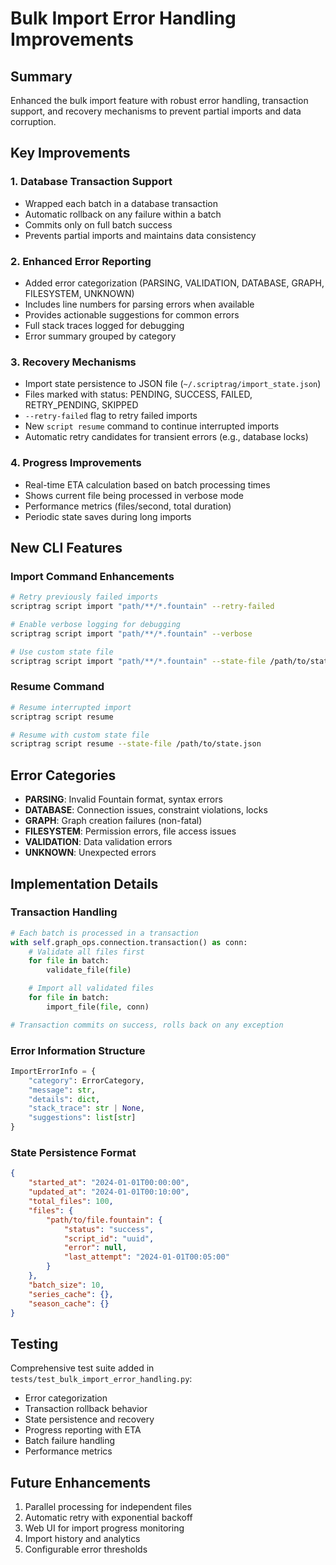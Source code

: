 # Bulk Import Error Handling Improvements

## Summary

Enhanced the bulk import feature with robust error handling, transaction support, and recovery mechanisms to prevent partial imports and data corruption.

## Key Improvements

### 1. Database Transaction Support

- Wrapped each batch in a database transaction
- Automatic rollback on any failure within a batch
- Commits only on full batch success
- Prevents partial imports and maintains data consistency

### 2. Enhanced Error Reporting

- Added error categorization (PARSING, VALIDATION, DATABASE, GRAPH, FILESYSTEM, UNKNOWN)
- Includes line numbers for parsing errors when available
- Provides actionable suggestions for common errors
- Full stack traces logged for debugging
- Error summary grouped by category

### 3. Recovery Mechanisms

- Import state persistence to JSON file (`~/.scriptrag/import_state.json`)
- Files marked with status: PENDING, SUCCESS, FAILED, RETRY_PENDING, SKIPPED
- `--retry-failed` flag to retry failed imports
- New `script resume` command to continue interrupted imports
- Automatic retry candidates for transient errors (e.g., database locks)

### 4. Progress Improvements

- Real-time ETA calculation based on batch processing times
- Shows current file being processed in verbose mode
- Performance metrics (files/second, total duration)
- Periodic state saves during long imports

## New CLI Features

### Import Command Enhancements

```bash
# Retry previously failed imports
scriptrag script import "path/**/*.fountain" --retry-failed

# Enable verbose logging for debugging
scriptrag script import "path/**/*.fountain" --verbose

# Use custom state file
scriptrag script import "path/**/*.fountain" --state-file /path/to/state.json
```

### Resume Command

```bash
# Resume interrupted import
scriptrag script resume

# Resume with custom state file
scriptrag script resume --state-file /path/to/state.json
```

## Error Categories

- **PARSING**: Invalid Fountain format, syntax errors
- **DATABASE**: Connection issues, constraint violations, locks
- **GRAPH**: Graph creation failures (non-fatal)
- **FILESYSTEM**: Permission errors, file access issues
- **VALIDATION**: Data validation errors
- **UNKNOWN**: Unexpected errors

## Implementation Details

### Transaction Handling

```python
# Each batch is processed in a transaction
with self.graph_ops.connection.transaction() as conn:
    # Validate all files first
    for file in batch:
        validate_file(file)

    # Import all validated files
    for file in batch:
        import_file(file, conn)

# Transaction commits on success, rolls back on any exception
```

### Error Information Structure

```python
ImportErrorInfo = {
    "category": ErrorCategory,
    "message": str,
    "details": dict,
    "stack_trace": str | None,
    "suggestions": list[str]
}
```

### State Persistence Format

```json
{
    "started_at": "2024-01-01T00:00:00",
    "updated_at": "2024-01-01T00:10:00",
    "total_files": 100,
    "files": {
        "path/to/file.fountain": {
            "status": "success",
            "script_id": "uuid",
            "error": null,
            "last_attempt": "2024-01-01T00:05:00"
        }
    },
    "batch_size": 10,
    "series_cache": {},
    "season_cache": {}
}
```

## Testing

Comprehensive test suite added in `tests/test_bulk_import_error_handling.py`:

- Error categorization
- Transaction rollback behavior
- State persistence and recovery
- Progress reporting with ETA
- Batch failure handling
- Performance metrics

## Future Enhancements

1. Parallel processing for independent files
2. Automatic retry with exponential backoff
3. Web UI for import progress monitoring
4. Import history and analytics
5. Configurable error thresholds
